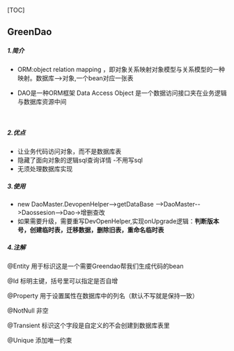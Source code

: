

[TOC]



## GreenDao

##### 1.简介

-   ORM:object relation  mapping ，即对象关系映射对象模型与关系模型的一种映射。数据库-->对象,一个bean对应一张表

- DAO是一种ORM框架 Data Access Object 是一个数据访问接口夹在业务逻辑与数据库资源中间

    ​

##### 2.优点

- 让业务代码访问对象，而不是数据库表
- 隐藏了面向对象的逻辑sql查询详情  -不用写sql
- 无须处理数据库实现

##### 3.使用

- new DaoMaster.DevopenHelper-->getDataBase -->DaoMaster-->Daossesion-->Dao->增删查改
- 如果需要升级，需要重写DevOpenHelper,实现onUpgrade逻辑：**判断版本号，创建临时表，迁移数据，删除旧表，重命名临时表**

##### 4.注解

@Entity 用于标识这是一个需要Greendao帮我们生成代码的bean

@Id 标明主键，括号里可以指定是否自增

@Property 用于设置属性在数据库中的列名（默认不写就是保持一致）

@NotNull 非空

@Transient 标识这个字段是自定义的不会创建到数据库表里

@Unique 添加唯一约束